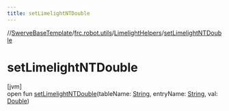 ```yaml
---
title: setLimelightNTDouble
---
```

//[SwerveBaseTemplate](../../../index.html)/[frc.robot.utils](../index.html)/[LimelightHelpers](index.html)/[setLimelightNTDouble](set-limelight-n-t-double.html)



# setLimelightNTDouble



[jvm]\
open fun [setLimelightNTDouble](set-limelight-n-t-double.html)(tableName: [String](https://docs.oracle.com/javase/8/docs/api/java/lang/String.html), entryName: [String](https://docs.oracle.com/javase/8/docs/api/java/lang/String.html), val: [Double](https://kotlinlang.org/api/latest/jvm/stdlib/kotlin/-double/index.html))




